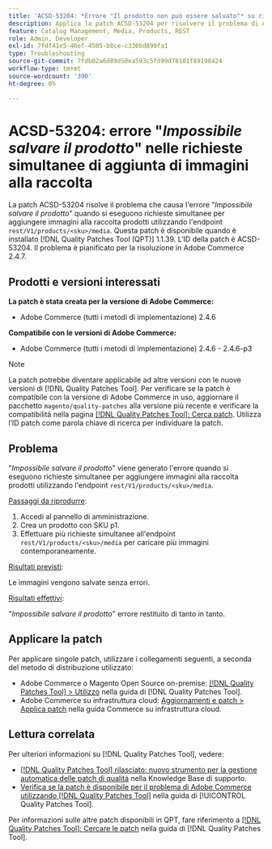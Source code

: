 ```yaml
---
title: 'ACSD-53204: *Errore "Il prodotto non può essere salvato"* su richieste simultanee di aggiunta di immagini alla galleria'
description: Applica la patch ACSD-53204 per risolvere il problema di Adobe Commerce, se viene generato l’errore *The product can not be save* (Impossibile salvare il prodotto) quando si eseguono richieste simultanee per aggiungere immagini alla galleria di prodotti utilizzando l’endpoint rest/V1/products/&lt;sku&gt;/media.
feature: Catalog Management, Media, Products, REST
role: Admin, Developer
exl-id: 7fdf41e5-46ef-4505-b8ce-c330bd899fa1
type: Troubleshooting
source-git-commit: 7fdb02a6d89d50ea593c5fd99d78101f89198424
workflow-type: tm+mt
source-wordcount: '390'
ht-degree: 0%

---
```


# ACSD-53204: errore &quot;*Impossibile salvare il prodotto*&quot; nelle richieste simultanee di aggiunta di immagini alla raccolta

La patch ACSD-53204 risolve il problema che causa l&#39;errore &quot;*Impossibile salvare il prodotto*&quot; quando si eseguono richieste simultanee per aggiungere immagini alla raccolta prodotti utilizzando l&#39;endpoint `rest/V1/products/<sku>/media`. Questa patch è disponibile quando è installato [!DNL Quality Patches Tool (QPT)] 1.1.39. L’ID della patch è ACSD-53204. Il problema è pianificato per la risoluzione in Adobe Commerce 2.4.7.

## Prodotti e versioni interessati

**La patch è stata creata per la versione di Adobe Commerce:**

* Adobe Commerce (tutti i metodi di implementazione) 2.4.6

**Compatibile con le versioni di Adobe Commerce:**

* Adobe Commerce (tutti i metodi di implementazione) 2.4.6 - 2.4.6-p3

>[!NOTE]
>
>La patch potrebbe diventare applicabile ad altre versioni con le nuove versioni di [!DNL Quality Patches Tool]. Per verificare se la patch è compatibile con la versione di Adobe Commerce in uso, aggiornare il pacchetto `magento/quality-patches` alla versione più recente e verificare la compatibilità nella pagina [[!DNL Quality Patches Tool]: Cerca patch](https://experienceleague.adobe.com/tools/commerce-quality-patches/index.html?lang=it). Utilizza l’ID patch come parola chiave di ricerca per individuare la patch.

## Problema

&quot;*Impossibile salvare il prodotto*&quot; viene generato l&#39;errore quando si eseguono richieste simultanee per aggiungere immagini alla raccolta prodotti utilizzando l&#39;endpoint `rest/V1/products/<sku>/media`.

<u>Passaggi da riprodurre</u>:

1. Accedi al pannello di amministrazione.
1. Crea un prodotto con SKU p1.
1. Effettuare più richieste simultanee all&#39;endpoint `rest/V1/products/<sku>/media` per caricare più immagini contemporaneamente.

<u>Risultati previsti</u>:

Le immagini vengono salvate senza errori.

<u>Risultati effettivi</u>:

&quot;*Impossibile salvare il prodotto*&quot; errore restituito di tanto in tanto.

## Applicare la patch

Per applicare singole patch, utilizzare i collegamenti seguenti, a seconda del metodo di distribuzione utilizzato:

* Adobe Commerce o Magento Open Source on-premise: [[!DNL Quality Patches Tool] > Utilizzo](/help/tools/quality-patches-tool/usage.md) nella guida di [!DNL Quality Patches Tool].
* Adobe Commerce su infrastruttura cloud: [Aggiornamenti e patch > Applica patch](https://experienceleague.adobe.com/docs/commerce-cloud-service/user-guide/develop/upgrade/apply-patches.html?lang=it) nella guida Commerce su infrastruttura cloud.

## Lettura correlata

Per ulteriori informazioni su [!DNL Quality Patches Tool], vedere:

* [[!DNL Quality Patches Tool] rilasciato: nuovo strumento per la gestione automatica delle patch di qualità](https://experienceleague.adobe.com/it/docs/commerce-operations/tools/quality-patches-tool/quality-patches-tool-to-self-serve-quality-patches) nella Knowledge Base di supporto.
* [Verifica se la patch è disponibile per il problema di Adobe Commerce utilizzando  [!DNL Quality Patches Tool]](/help/tools/quality-patches-tool/patches-available-in-qpt/check-patch-for-magento-issue-with-magento-quality-patches.md) nella guida di [!UICONTROL Quality Patches Tool].


Per informazioni sulle altre patch disponibili in QPT, fare riferimento a [[!DNL Quality Patches Tool]: Cercare le patch](https://experienceleague.adobe.com/tools/commerce-quality-patches/index.html?lang=it) nella guida di [!DNL Quality Patches Tool].
